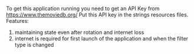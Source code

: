To get this application running you need to get an API Key from https://www.themoviedb.org/
Put this API key in the strings resources files.
Features:
1. maintaining state even after rotation and internet loss
2. internet is required for first launch of the application and when the filter type is changed

